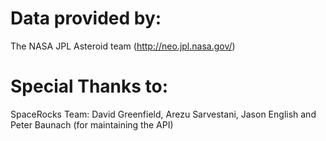 # Data provided by: 
The NASA JPL Asteroid team (http://neo.jpl.nasa.gov/)
# Special Thanks to:
SpaceRocks Team: David Greenfield, Arezu Sarvestani, Jason English and Peter Baunach (for maintaining the API)